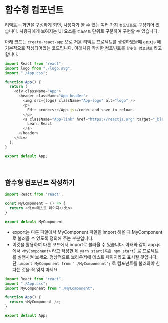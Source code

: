 # 함수형 컴포넌트
리액트는 화면을 구성하게 되면, 사용자가 볼 수 있는 여러 가지 `컴포넌트`로 구성되어 있습니다. 사용자에게 보여지는 UI 요소를 `컴포넌트` 단위로 구분하여 구현할 수 있습니다.  
  
아래 코드는 `create-react-app` 으로 처음 리액트 프로젝트를 생성하였을떄 app.js 에 기본적으로 작성되어있는 코드입니다. 아래처럼 작성한 컴포넌트를 `함수형 컴포넌트` 라고 합니다.
```js
import React from "react";
import logo from "./logo.svg";
import "./App.css";

function App() {
  return (
    <div className="App">
      <header className="App-header">
        <img src={logo} className="App-logo" alt="logo" />
        <p>
          Edit <code>src/App.js</code> and save to reload.
        </p>
        <a className="App-link" href="https://reactjs.org" target="_blank" rel="noopener noreferrer">
          Learn React
        </a>
      </header>
    </div>
  );
}

export default App;
```

<br>

## 함수형 컴포넌트 작성하기
```js
import React from 'react';

const MyComponent = () => {
  return <div>테스트 페이지</div>
}

export default MyComponent
```

- export는 다른 파일에서 MyComponent 파일을 import 해올 때 MyComponent로 불러올 수 있도록 정의해 주는 부분입니다.
- 이것을 활용하여 다른 코드에서 import로 불러올 수 있습니다. 아래와 같이 app.js 에서 `<MyComponent>` 라고 작성한 뒤 `yarn start(혹은 npm start)` 로 프로젝트를 실행시켜 보세요. 정상적으로 브라우저에 테스트 페이지라고 표시될 것입니다. 단, `import MyComponent from './MyComponennt';` 로 컴포넌트를 불러와야 한다는 것을 꼭 잊지 마세요

```js
import React from "react";
import "./App.css";
import MyComponent from "./MyComponent";

function App() {
  return <MyComponent />;
}

export default App;
```